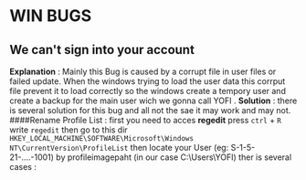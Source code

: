 # WIN BUGS

## We can't sign into your account 
  **Explanation** : Mainly this Bug is caused by a corrupt file in user files or failed update. When the windows trying to load the user data this corrput file prevent it to load correctly so the windows create a tempory user and create a backup for the main user wich we gonna call YOFI .
  **Solution** : there is several solution for this bug and all not the sae it may work and may not. 
  ####Rename Profile List : 
  first you need to acces **regedit** press `ctrl` + `R` write `regedit` then go to this dir `HKEY_LOCAL_MACHINE\SOFTWARE\Microsoft\Windows NT\CurrentVersion\ProfileList` then locate your User (eg: S-1-5-21-....-1001) by profileimagepaht (in our case C:\Users\YOFI)
  ther is several cases : 
  
